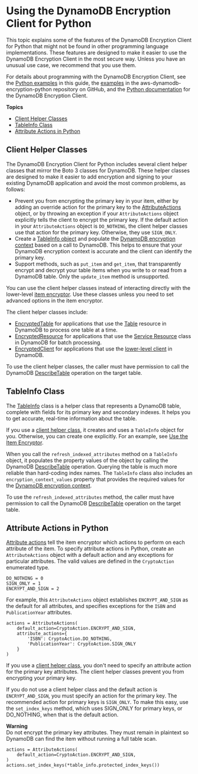 # Using the DynamoDB Encryption Client for Python<a name="python-using"></a>

This topic explains some of the features of the DynamoDB Encryption Client for Python that might not be found in other programming language implementations\. These features are designed to make it easier to use the DynamoDB Encryption Client in the most secure way\. Unless you have an unusual use case, we recommend that you use them\.

For details about programming with the DynamoDB Encryption Client, see the [Python examples](python-examples.md) in this guide, the [examples](https://github.com/awslabs/aws-dynamodb-encryption-python/tree/master/examples) in the aws\-dynamodb\-encryption\-python repository on GitHub, and the [Python documentation](http://aws-dynamodb-encryption-python.readthedocs.io/en/latest/) for the DynamoDB Encryption Client\.

**Topics**
+ [Client Helper Classes](#python-helpers)
+ [TableInfo Class](#table-info)
+ [Attribute Actions in Python](#python-attribute-actions)

## Client Helper Classes<a name="python-helpers"></a>

The DynamoDB Encryption Client for Python includes several client helper classes that mirror the Boto 3 classes for DynamoDB\. These helper classes are designed to make it easier to add encryption and signing to your existing DynamoDB application and avoid the most common problems, as follows:
+ Prevent you from encrypting the primary key in your item, either by adding an override action for the primary key to the [AttributeActions](#python-attribute-actions) object, or by throwing an exception if your `AttributeActions` object explicitly tells the client to encrypt the primary key\. If the default action in your `AttributeActions` object is `DO_NOTHING`, the client helper classes use that action for the primary key\. Otherwise, they use `SIGN_ONLY`\.
+ Create a [TableInfo object](#python-helpers) and populate the [DynamoDB encryption context](concepts.md#encryption-context) based on a call to DynamoDB\. This helps to ensure that your DynamoDB encryption context is accurate and the client can identify the primary key\.
+ Support methods, such as `put_item` and `get_item`, that transparently encrypt and decrypt your table items when you write to or read from a DynamoDB table\. Only the `update_item` method is unsupported\.

You can use the client helper classes instead of interacting directly with the lower\-level [item encryptor](concepts.md#item-encryptor)\. Use these classes unless you need to set advanced options in the item encryptor\.

The client helper classes include:
+ [EncryptedTable](https://github.com/awslabs/aws-dynamodb-encryption-python/blob/master/src/dynamodb_encryption_sdk/encrypted/table.py) for applications that use the [Table](http://boto3.readthedocs.io/en/latest/reference/services/dynamodb.html#table) resource in DynamoDB to process one table at a time\.
+ [EncryptedResource](https://github.com/awslabs/aws-dynamodb-encryption-python/blob/master/src/dynamodb_encryption_sdk/encrypted/resource.py) for applications that use the [Service Resource](http://boto3.readthedocs.io/en/latest/reference/services/dynamodb.html#service-resource) class in DynamoDB for batch processing\.
+ [EncryptedClient](https://github.com/awslabs/aws-dynamodb-encryption-python/blob/master/src/dynamodb_encryption_sdk/encrypted/client.py) for applications that use the [lower\-level client](http://boto3.readthedocs.io/en/latest/reference/services/dynamodb.html#client) in DynamoDB\.

To use the client helper classes, the caller must have permission to call the DynamoDB [DescribeTable](http://docs.aws.amazon.com/amazondynamodb/latest/APIReference/API_DescribeTable.html) operation on the target table\.

## TableInfo Class<a name="table-info"></a>

The [TableInfo](https://github.com/awslabs/aws-dynamodb-encryption-python/blob/master/src/dynamodb_encryption_sdk/structures.py) class is a helper class that represents a DynamoDB table, complete with fields for its primary key and secondary indexes\. It helps you to get accurate, real\-time information about the table\.

If you use a [client helper class](#python-helpers), it creates and uses a `TableInfo` object for you\. Otherwise, you can create one explicitly\. For an example, see [Use the Item Encryptor](python-examples.md#python-example-item-encryptor)\.

When you call the `refresh_indexed_attributes` method on a `TableInfo` object, it populates the property values of the object by calling the DynamoDB [DescribeTable](http://docs.aws.amazon.com/amazondynamodb/latest/APIReference/API_DescribeTable.html) operation\. Querying the table is much more reliable than hard\-coding index names\. The `TableInfo` class also includes an `encryption_context_values` property that provides the required values for the [DynamoDB encryption context](concepts.md#encryption-context)\. 

To use the `refresh_indexed_attributes` method, the caller must have permission to call the DynamoDB [DescribeTable](http://docs.aws.amazon.com/amazondynamodb/latest/APIReference/API_DescribeTable.html) operation on the target table\.

## Attribute Actions in Python<a name="python-attribute-actions"></a>

[Attribute actions](concepts.md#attribute-actions) tell the item encryptor which actions to perform on each attribute of the item\. To specify attribute actions in Python, create an `AttributeActions` object with a default action and any exceptions for particular attributes\. The valid values are defined in the `CryptoAction` enumerated type\.

```
DO_NOTHING = 0
SIGN_ONLY = 1
ENCRYPT_AND_SIGN = 2
```

For example, this `AttributeActions` object establishes `ENCRYPT_AND_SIGN` as the default for all attributes, and specifies exceptions for the `ISBN` and `PublicationYear` attributes\.

```
actions = AttributeActions(
    default_action=CryptoAction.ENCRYPT_AND_SIGN,
    attribute_actions={
        'ISBN': CryptoAction.DO_NOTHING,
        'PublicationYear': CryptoAction.SIGN_ONLY
    }
)
```

If you use a [client helper class](#python-helpers), you don't need to specify an attribute action for the primary key attributes\. The client helper classes prevent you from encrypting your primary key\.

If you do not use a client helper class and the default action is `ENCRYPT_AND_SIGN`, you must specify an action for the primary key\. The recommended action for primary keys is `SIGN_ONLY`\. To make this easy, use the `set_index_keys` method, which uses SIGN\_ONLY for primary keys, or DO\_NOTHING, when that is the default action\.

**Warning**  
Do not encrypt the primary key attributes\. They must remain in plaintext so DynamoDB can find the item without running a full table scan\.

```
actions = AttributeActions(
    default_action=CryptoAction.ENCRYPT_AND_SIGN,
)
actions.set_index_keys(*table_info.protected_index_keys())
```